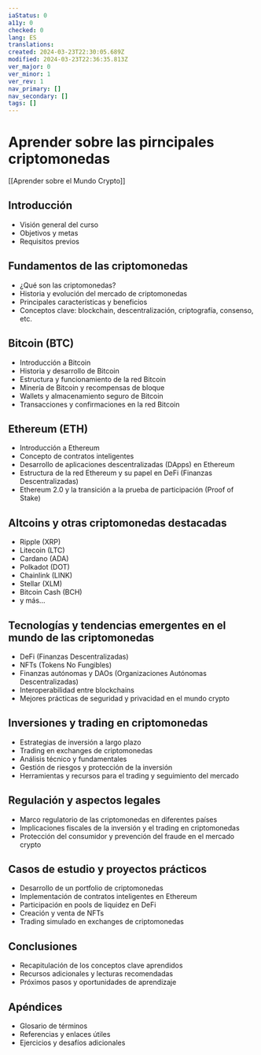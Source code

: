```yaml
---
iaStatus: 0
a11y: 0
checked: 0
lang: ES
translations: 
created: 2024-03-23T22:30:05.689Z
modified: 2024-03-23T22:36:35.813Z
ver_major: 0
ver_minor: 1
ver_rev: 1
nav_primary: []
nav_secondary: []
tags: []
---
```

# Aprender sobre las pirncipales criptomonedas

[[Aprender sobre el Mundo Crypto]]

## Introducción
- Visión general del curso
- Objetivos y metas
- Requisitos previos

## Fundamentos de las criptomonedas
- ¿Qué son las criptomonedas?
- Historia y evolución del mercado de criptomonedas
- Principales características y beneficios
- Conceptos clave: blockchain, descentralización, criptografía, consenso, etc.

## Bitcoin (BTC)
- Introducción a Bitcoin
- Historia y desarrollo de Bitcoin
- Estructura y funcionamiento de la red Bitcoin
- Minería de Bitcoin y recompensas de bloque
- Wallets y almacenamiento seguro de Bitcoin
- Transacciones y confirmaciones en la red Bitcoin

## Ethereum (ETH)
- Introducción a Ethereum
- Concepto de contratos inteligentes
- Desarrollo de aplicaciones descentralizadas (DApps) en Ethereum
- Estructura de la red Ethereum y su papel en DeFi (Finanzas Descentralizadas)
- Ethereum 2.0 y la transición a la prueba de participación (Proof of Stake)

## Altcoins y otras criptomonedas destacadas
- Ripple (XRP)
- Litecoin (LTC)
- Cardano (ADA)
- Polkadot (DOT)
- Chainlink (LINK)
- Stellar (XLM)
- Bitcoin Cash (BCH)
- y más...

## Tecnologías y tendencias emergentes en el mundo de las criptomonedas
- DeFi (Finanzas Descentralizadas)
- NFTs (Tokens No Fungibles)
- Finanzas autónomas y DAOs (Organizaciones Autónomas Descentralizadas)
- Interoperabilidad entre blockchains
- Mejores prácticas de seguridad y privacidad en el mundo crypto

## Inversiones y trading en criptomonedas
- Estrategias de inversión a largo plazo
- Trading en exchanges de criptomonedas
- Análisis técnico y fundamentales
- Gestión de riesgos y protección de la inversión
- Herramientas y recursos para el trading y seguimiento del mercado

## Regulación y aspectos legales
- Marco regulatorio de las criptomonedas en diferentes países
- Implicaciones fiscales de la inversión y el trading en criptomonedas
- Protección del consumidor y prevención del fraude en el mercado crypto

## Casos de estudio y proyectos prácticos
- Desarrollo de un portfolio de criptomonedas
- Implementación de contratos inteligentes en Ethereum
- Participación en pools de liquidez en DeFi
- Creación y venta de NFTs
- Trading simulado en exchanges de criptomonedas

## Conclusiones
- Recapitulación de los conceptos clave aprendidos
- Recursos adicionales y lecturas recomendadas
- Próximos pasos y oportunidades de aprendizaje

## Apéndices
- Glosario de términos
- Referencias y enlaces útiles
- Ejercicios y desafíos adicionales
